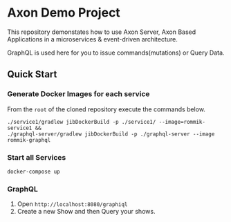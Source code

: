 # Axon Demo Project

This repository demonstates how to use Axon Server, Axon Based Applications in a microservices & event-driven architecture.

GraphQL is used here for you to issue commands(mutations) or Query Data.

## Quick Start

### Generate Docker Images for each service

From the `root` of the cloned repository execute the commands below.

```
./service1/gradlew jibDockerBuild -p ./service1/ --image=rommik-service1 &&
./graphql-server/gradlew jibDockerBuild -p ./graphql-server --image rommik-graphql
```

### Start all Services

```
docker-compose up
```

### GraphQL 

1. Open `http://localhost:8080/graphiql`
2. Create a new Show and then Query your shows.